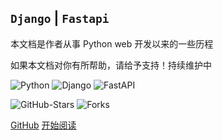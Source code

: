 [comment]: <> (![logo]&#40;./fastapi/设计模式/images/fastapi.png&#41;)

## `Django` | `Fastapi`

本文档是作者从事 Python web 开发以来的一些历程

如果本文档对你有所帮助，请给予支持！持续维护中

![Python](https://img.shields.io/badge/Python-3.7+-blue)
![Django](https://img.shields.io/badge/Django-3.1+-brightgreen)
![FastAPI](https://img.shields.io/badge/FastAPI-0.5.9-green)

![GitHub-Stars](https://img.shields.io/badge/Stars-13.4k-brightgreen)
![Forks](https://img.shields.io/badge/Forks-1.7k-blue)

[GitHub](https://github.com/py-gzky)
[开始阅读](README.md)